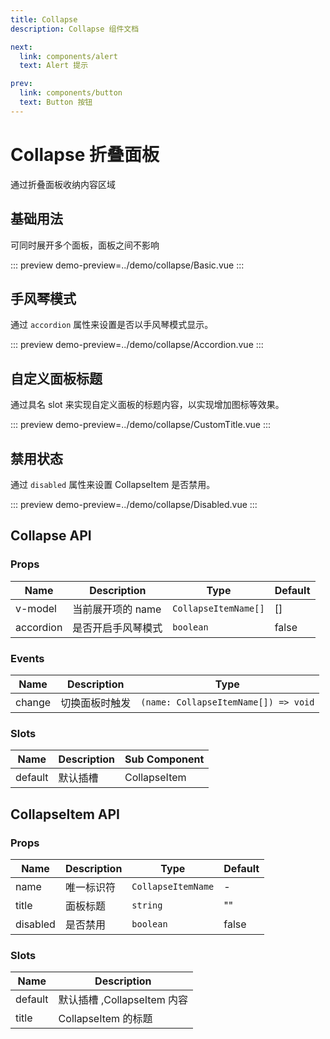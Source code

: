 ```yaml
---
title: Collapse
description: Collapse 组件文档

next:
  link: components/alert
  text: Alert 提示

prev:
  link: components/button
  text: Button 按钮
---
```


# Collapse 折叠面板

通过折叠面板收纳内容区域

## 基础用法

可同时展开多个面板，面板之间不影响

::: preview
demo-preview=../demo/collapse/Basic.vue
:::

## 手风琴模式

通过 `accordion` 属性来设置是否以手风琴模式显示。

::: preview
demo-preview=../demo/collapse/Accordion.vue
:::

## 自定义面板标题

通过具名 slot 来实现自定义面板的标题内容，以实现增加图标等效果。

::: preview
demo-preview=../demo/collapse/CustomTitle.vue
:::

## 禁用状态

通过 `disabled` 属性来设置 CollapseItem 是否禁用。

::: preview
demo-preview=../demo/collapse/Disabled.vue
:::

## Collapse API

### Props

| Name      | Description        | Type                 | Default |
| --------- | ------------------ | -------------------- | ------- |
| v-model   | 当前展开项的 name  | `CollapseItemName[]` | []      |
| accordion | 是否开启手风琴模式 | `boolean`            | false   |

### Events

| Name   | Description    | Type                                 |
| ------ | -------------- | ------------------------------------ |
| change | 切换面板时触发 | `(name: CollapseItemName[]) => void` |

### Slots

| Name    | Description | Sub Component |
| ------- | ----------- | ------------- |
| default | 默认插槽    | CollapseItem  |

## CollapseItem API

### Props

| Name     | Description | Type               | Default |
| -------- | ----------- | ------------------ | ------- |
| name     | 唯一标识符  | `CollapseItemName` | -       |
| title    | 面板标题    | `string`           | ""      |
| disabled | 是否禁用    | `boolean`          | false   |

### Slots

| Name    | Description                 |
| ------- | --------------------------- |
| default | 默认插槽 ,CollapseItem 内容 |
| title   | CollapseItem 的标题         |


